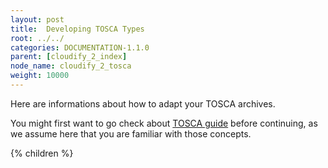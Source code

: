 ```yaml
---
layout: post
title:  Developing TOSCA Types
root: ../../
categories: DOCUMENTATION-1.1.0
parent: [cloudify_2_index]
node_name: cloudify_2_tosca
weight: 10000
---
```


Here are informations about how to adapt your TOSCA archives.

You might first want to go check about [TOSCA guide](#/documentation/1.1.0/devops_guide/tosca_concepts.html "TOSCA guide") before continuing, as we assume here that you are familiar with those concepts.

{% children %}
